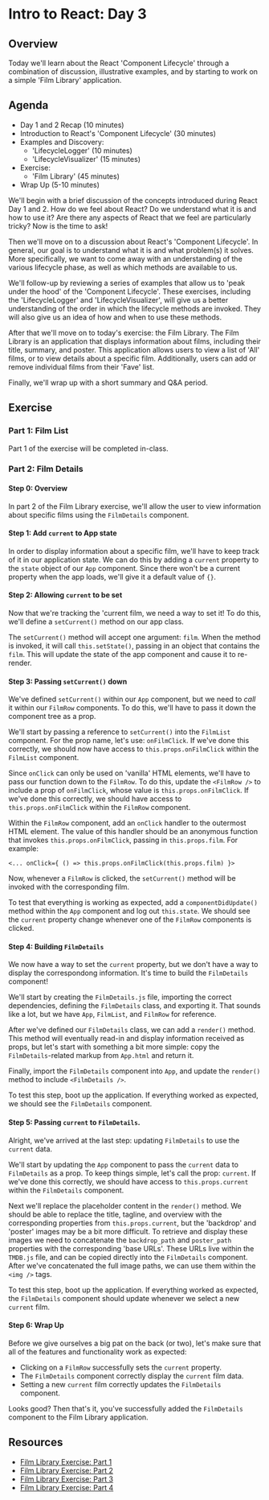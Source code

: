 # Intro to React: Day 3

## Overview
Today we'll learn about the React 'Component Lifecycle' through a combination of
discussion, illustrative examples, and by starting to work on a simple 'Film
Library' application.

## Agenda
- Day 1 and 2 Recap (10 minutes)
- Introduction to React's 'Component Lifecycle' (30 minutes)
- Examples and Discovery:
  - 'LifecycleLogger' (10 minutes)
  - 'LifecycleVisualizer' (15 minutes)
- Exercise:
  - 'Film Library' (45 minutes)
- Wrap Up (5-10 minutes)

We'll begin with a brief discussion of the concepts introduced during React Day
1 and 2. How do we feel about React? Do we understand what it is and how to use
it? Are there any aspects of React that we feel are particularly tricky? Now is
the time to ask!

Then we'll move on to a discussion about React's 'Component Lifecycle'. In
general, our goal is to understand what it is and what problem(s) it solves.
More specifically, we want to come away with an understanding of the various
lifecycle phase, as well as which methods are available to us.

We'll follow-up by reviewing a series of examples that allow us to 'peak under
the hood' of the 'Component Lifecycle'. These exercises, including the
'LifecycleLogger' and 'LifecycleVisualizer', will give us a better understanding
of the order in which the lifecycle methods are invoked. They will also give us
an idea of how and when to use these methods.

After that we'll move on to today's exercise: the Film Library. The Film Library
is an application that displays information about films, including their title,
summary, and poster. This application allows users to view a list of 'All'
films, or to view details about a specific film. Additionally, users can add
or remove individual films from their 'Fave' list.

Finally, we'll wrap up with a short summary and Q&A period.

## Exercise

### Part 1: Film List
Part 1 of the exercise will be completed in-class.

### Part 2: Film Details

#### Step 0: Overview
In part 2 of the Film Library exercise, we'll allow the user to view information
about specific films using the `FilmDetails` component.

#### Step 1: Add `current` to App state
In order to display information about a specific film, we'll have to keep track
of it in our application state. We can do this by adding a `current` property to
the `state` object of our `App` component. Since there won't be a current
property when the app loads, we'll give it a default value of `{}`.

#### Step 2: Allowing `current` to be set
Now that we're tracking the 'current film, we need a way to set it! To do this,
we'll define a `setCurrent()` method on our app class.

The `setCurrent()` method will accept one argument: `film`. When the method is
invoked, it will call `this.setState()`, passing in an object that contains the
`film`. This will update the state of the app component and cause it to
re-render.

#### Step 3: Passing `setCurrent()` down
We've defined `setCurrent()` within our `App` component, but we need to *call*
it within our `FilmRow` components. To do this, we'll have to pass it down the
component tree as a prop.

We'll start by passing a reference to `setCurrent()` into the `FilmList`
component. For the prop name, let's use: `onFilmClick`. If we've done this
correctly, we should now have access to `this.props.onFilmClick` within the
`FilmList` component.

Since `onClick` can only be used on 'vanilla' HTML elements, we'll have to pass
our function down to the `FilmRow`. To do this, update the `<FilmRow />` to
include a prop of `onFilmClick`, whose value is `this.props.onFilmClick`. If
we've done this correctly, we should have access to `this.props.onFilmClick`
within the `FilmRow` component.

Within the `FilmRow` component, add an `onClick` handler to the outermost HTML
element. The value of this handler should be an anonymous function that invokes
`this.props.onFilmClick`, passing in `this.props.film`. For example:

```
<... onClick={ () => this.props.onFilmClick(this.props.film) }>
```

Now, whenever a `FilmRow` is clicked, the `setCurrent()` method will be invoked
with the corresponding film.

To test that everything is working as expected, add a `componentDidUpdate()`
method within the `App` component and log out `this.state`. We should see the
`current` property change whenever one of the `FilmRow` components is clicked.

#### Step 4: Building `FilmDetails`
We now have a way to set the `current` property, but we don't have a way to
display the correspondong information. It's time to build the `FilmDetails`
component!

We'll start by creating the `FilmDetails.js` file, importing the correct
dependencies, defining the `FilmDetails` class, and exporting it. That sounds
like a lot, but we have `App`, `FilmList`, and `FilmRow` for reference.

After we've defined our `FilmDetails` class, we can add a `render()` method.
This method will eventually read-in and display information received as props,
but let's start with something a bit more simple: copy the `FilmDetails`-related
markup from `App.html` and return it.

Finally, import the `FilmDetails` component into `App`, and update the
`render()` method to include `<FilmDetails />`.

To test this step, boot up the application. If everything worked as expected, we
should see the `FilmDetails` component.

#### Step 5: Passing `current` to `FilmDetails`.
Alright, we've arrived at the last step: updating `FilmDetails` to use the
`current` data.

We'll start by updating the `App` component to pass the `current` data to
`FilmDetails` as a prop. To keep things simple, let's call the prop: `current`.
If we've done this correctly, we should have access to `this.props.current`
within the `FilmDetails` component.

Next we'll replace the placeholder content in the `render()` method. We should
be able to replace the title, tagline, and overview with the corresponding
properties from `this.props.current`, but the 'backdrop' and 'poster' images may
be a bit more difficult. To retrieve and display these images we need to
concatenate the `backdrop_path` and `poster_path` properties with the
corresponding 'base URLs'. These URLs live within the `TMDB.js` file, and can be
copied directly into the `FilmDetails` component. After we've concatenated the
full image paths, we can use them within the `<img />` tags.

To test this step, boot up the application. If everything worked as expected,
the `FilmDetails` component should update whenever we select a new `current`
film.

#### Step 6: Wrap Up
Before we give ourselves a big pat on the back (or two), let's make sure that
all of the features and functionality work as expected:
- Clicking on a `FilmRow` successfully sets the `current` property.
- The `FilmDetails` component correctly display the `current` film data.
- Setting a new `current` film correctly updates the `FilmDetails` component.

Looks good? Then that's it, you've successfully added the `FilmDetails` component to the Film
Library application.

## Resources
- [Film Library Exercise: Part 1](https://github.com/bitmakerlabs/react-november-2018/blob/master/03-nested-components-part-2/film-project-part-1.md)
- [Film Library Exercise: Part 2](https://github.com/bitmakerlabs/react-november-2018/blob/master/06-react-state-part-3/film-project-part-2.md)
- [Film Library Exercise: Part 3](https://github.com/bitmakerlabs/react-november-2018/blob/master/08-underlying-concepts-part-2/film-project-part-3.md)
- [Film Library Exercise: Part 4](https://github.com/bitmakerlabs/react-november-2018/blob/master/10-apis-and-heroku-part-2/film-project-part-4.md)
